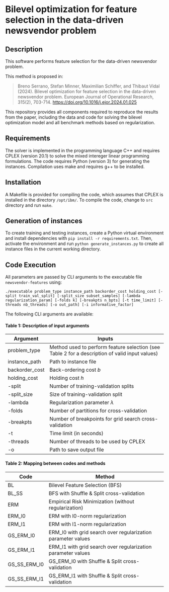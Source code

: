 # Bilevel optimization for feature selection in the data-driven newsvendor problem

## Description 

This software performs feature selection for the data-driven newsvendor problem. 

This method is proposed in:
> Breno Serrano, Stefan Minner, Maximilian Schiffer, and Thibaut Vidal (2024). Bilevel optimization for feature selection in the data-driven newsvendor problem. European Journal of Operational Research, 315(2), 703-714. https://doi.org/10.1016/j.ejor.2024.01.025

This repository provides all components required to reproduce the results from the paper, including the data and code for solving the bilevel optimization model and all benchmark methods based on regularization.

## Requirements

The solver is implemented in the programming language C++ and requires CPLEX (version 20.1) to solve the mixed intereger linear programming formulations. 
The code requires Python (version 3) for generating the instances. Compilation uses make and requires g++ to be installed.

## Installation

A Makefile is provided for compiling the code, which assumes that CPLEX is installed in the directory `/opt/ibm/`. To compile the code, change to `src` directory and run `make`. 


## Generation of instances

To create training and testing instances, create a Python virtual environment and install dependencies with `pip install -r requirements.txt`. 
Then, activate the environment and run `python generate_instances.py` to create all instance files in the current working directory. 

## Code Execution

All parameters are passed by CLI arguments to the executable file `newsvendor-features` using:

`./executable problem_type instance_path backorder_cost holding_cost [-split train_val_split] [-split_size subset_samples] [-lambda regularization_param] [-folds k] [-breakpts n_bpts] [-t time_limit] [-threads nb_threads] [-o out_path] [-i informative_factor]`

The following CLI arguments are available:

#### Table 1: Description of input arguments

| Argument | Inputs |
| --- | --- |
| problem_type | Method used to perform feature selection (see Table 2 for a description of valid input values) |
| instance_path | Path to instance file |
| backorder_cost | Back-ordering cost $b$ |
| holding_cost | Holding cost $h$ |
| -split | Number of training-validation splits |
| -split_size | Size of training-validation split | 
| -lambda | Regularization parameter $\lambda$ |
| -folds | Number of partitions for cross-validation |
| -breakpts | Number of breakpoints for grid search cross-validation |
| -t | Time limit (in seconds) | 
| -threads | Number of threads to be used by CPLEX | 
| -o | Path to save output file |


#### Table 2: Mapping between codes and methods

| Code | Method |
| --- | --- |
| BL | Bilevel Feature Selection (BFS) |
| BL_SS | BFS with Shuffle & Split cross-validation |
| ERM | Empirical Risk Minimization (without regularization) |
| ERM_l0 | ERM with l0-norm regularization | 
| ERM_l1 | ERM with l1-norm regularization |
| GS_ERM_l0 | ERM_l0 with grid search over regularization parameter values |
| GS_ERM_l1 | ERM_l1 with grid search over regularization parameter values |
| GS_SS_ERM_l0 | GS_ERM_l0 with Shuffle & Split cross-validation |
| GS_SS_ERM_l1 | GS_ERM_l1 with Shuffle & Split cross-validation |

